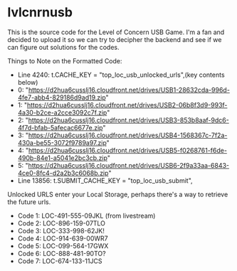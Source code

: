 # lvlcnrnusb
This is the source code for the Level of Concern USB Game. 
I'm a fan and decided to upload it so we can try to decipher the backend and see if we can figure out solutions for the codes.

Things to Note on the Formatted Code:
- Line 4240: t.CACHE_KEY = "top_loc_usb_unlocked_urls",(key contents below)
- 0: "https://d2hua6cusslj16.cloudfront.net/drives/USB1-28632cda-996d-4fe7-abb4-829186d9ad19.zip"
- 1: "https://d2hua6cusslj16.cloudfront.net/drives/USB2-06b8f3d9-993f-4a30-b2ce-a2cce3092c7f.zip"
- 2: "https://d2hua6cusslj16.cloudfront.net/drives/USB3-853b8aaf-9dc6-4f7d-bfab-5afecac6677e.zip"
- 3: "https://d2hua6cusslj16.cloudfront.net/drives/USB4-1568367c-7f2a-430a-be55-3072f9789a97.zip"
- 4: "https://d2hua6cusslj16.cloudfront.net/drives/USB5-f0268761-f6de-490b-84e1-a5041e2bc3cb.zip"
- 5: "https://d2hua6cusslj16.cloudfront.net/drives/USB6-2f9a33aa-6843-4ce0-8fc4-d2a2b3c6068b.zip"
- Line 13856: t.SUBMIT_CACHE_KEY = "top_loc_usb_submit",

Unlocked URLS enter your Local Storage, perhaps there's a way to retrieve the future urls.

- Code 1: LOC-491-555-09JKL (from livestream)
- Code 2: LOC-896-159-07TLO
- Code 3: LOC-333-998-62JK!
- Code 4: LOC-914-639-00WR7
- Code 5: LOC-099-564-17GWX
- Code 6: LOC-888-481-90TO?
- Code 7: LOC-674-133-11JCS

